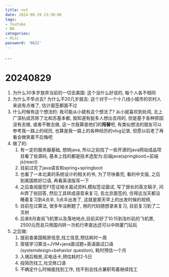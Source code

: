 ```yaml
---
title: nvt
date: 2024-08-29 23:30:06
tags:
- Youtube
- NA
categories:
- Misc
password: '0622'
---
```



**. . .**<!-- more -->

# 20240829

1. 为什么30多岁放弃当前的一切去美国: 这个没什么好说的, 每个人各不相同
2. 为什么不早点去? 为什么不20几岁就去: 这个对于一个十八线小城市的农村人来说有点难了, 估计面签都面不过
3. 什么时候有这个想法的: 我可能从小就有这个想法了? 从小就喜欢到处闯, 北上广深杭成苏除了北和苏基本都, 我知道有挺多人想出去闯的, 但是基于各种原因没有去做, 或者不敢去做, 这一次我算是他们的**闯替**吧, 有类似想法的朋友可以参考我一路上的经历, 也算是我一路上的各种经历的vlog记录, 但愿以后老了再看会微笑着不后悔吧
4. 做了的:
    1. 有一定的服务器基础, 想转java, 所以之前找了一些开源的java网站成品项目看了些源码, 基本上找的都是技术选型为:后端java(springboot)+前端js(react)
    2. 目前过完了java语言和spring+springboot
    3. 也看了一本北美的系统设计的相关的书, 为了尽快看完, 看的中文版, 之后到美国练好口语, 再看英语版背一下
    4. 之后查阅面签F1签证相关面试资料,模拟签证面试, 写了很长的英文稿子, 问AI弄了些回答, 然后工具转成语音来复习, 去北京面签的, 住得远当天都没睡着复习到4点半, 5点半出发了, 这就是那天早上的出发时候的视频, 
    5. 目前在过算法, 很多年没刷题了, 用的代码随想录来复习, 目前复习到了二叉树
    6. 后来8月查阅飞机票以及落地地点,目前买好了10.15到洛杉矶的飞机票, 2500元而且只用国内转一次机行李直达还可以中转厦门玩玩
5. 之后做:
   1. 提前查美国租房信息,找工信息,预估耗时一周
   2. 穿插学习算法+JVM+java面试题+英语面试口语(systemdesign+behavior question), 耗时预估一个月
   3. 入境后租房,买电话卡,预估耗时2-5日
   4. 投简历找工,社交练口语
   5. 不确定什么时候能找到工作, 找不到会找点兼职苟着继续找工
